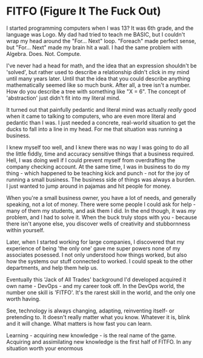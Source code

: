 # FITFO (Figure It The Fuck Out)

I started programming computers when I was 13?  It was 6th grade, and the language was Logo.  My dad had tried to teach me BASIC, but I couldn't wrap my head around the "For... Next" loop. "Foreach" made perfect sense, but "For... Next" made my brain hit a wall.  I had the same problem with Algebra.  Does.  Not.  Compute.  

I've never had a head for math, and the idea that an expression shouldn't be 'solved', but rather used to describe a relationship didn't click in my mind until many years later.  Until that the idea that you could describe anything mathematically seemed like so much bunk.  After all, a tree isn't a number.  How do you describe a tree with something like "X = 6".  The concept of 'abstraction' just didn't fit into my literal mind.

It turned out that painfully pedantic and literal mind was actually _really_ good when it came to talking to computers, who are even more literal and pedantic than I was.  I just needed a concrete, real-world situation to get the ducks to fall into a line in my head.  For me that situation was running a business.

I knew myself too well, and I knew there was no way I was going to do all the little fiddly, time and accuracy sensitive things that a business required.  Hell, I was doing well if I could prevent myself from overdrafting the company checking account.  At the same time, I was in business to do my thing - which happened to be teaching kick and punch - not for the joy of running a small business.  The business side of things was always a burden.  I just wanted to jump around in pajamas and hit people for money.

When you're a small business owner, you have a lot of needs, and generally speaking, not a lot of money.  There were some people I could ask for help - many of them my students, and ask them I did.  In the end though, it was _my_ problem, and I had to solve it.  When the buck truly stops with you - because there isn't anyone else, you discover wells of creativity and stubbornness within yourself.

Later, when I started working for large companies, I discovered that my experience of being 'the only one' gave me super powers none of my associates posessed.  I not only understood how things worked, but also how the systems our stuff connected to worked.  I could speak to the other departments, and help them help us.

Eventually this 'Jack of All Trades' background I'd developed acquired it own name - DevOps - and my career took off.  In the DevOps world, the number one skill is 'FITFO'.  It's the rarest skill in the world, and the only one worth having.

See, technology is always changing, adapting, reinventing itself- or pretending to.  It doesn't really matter what you know.  Whatever it is, blink and it will change.  What matters is how fast you can learn.

Learning - acquiring new knowledge - is the real name of the game.  Acquiring and assimilating new knowledge is the first half of FITFO.  In any situation worth your enormous

